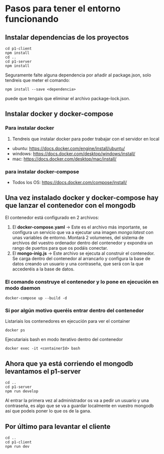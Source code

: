 # Pasos para tener el entorno funcionando
## Instalar dependencias de los proyectos
```
cd p1-client
npm install
cd ..
cd p1-server
npm install
```
Seguramente falte alguna dependencia por añadir al package.json, solo tendreis que meter el comando:
```
npm install --save <dependencia>
```
puede que tengais que eliminar el archivo package-lock.json.
## Instalar docker y docker-compose
### Para instalar docker
1. Tendreis que instalar docker para poder trabajar con el servidor en local
 - ubuntu: https://docs.docker.com/engine/install/ubuntu/
 - windows: https://docs.docker.com/desktop/windows/install/
 - mac: https://docs.docker.com/desktop/mac/install/
### para instalar docker-compose
- Todos los OS: https://docs.docker.com/compose/install/

## Una vez instalado docker y docker-compose hay que lanzar el contenedor con el mongodb
El contenedor está configurado en 2 archivos:
1. El **docker-compose.yaml** -> Este es el archivo más importante, se configura un servicio que va a ejecutar una imagen *mongo:latest* con unas variables de entorno. Montará 2 volumenes, del sistema de archivos del vuestro ordenador dentro del contenedor y expondra un rango de puertos para que os podáis conectar.
2. El **mongo-inig.js** -> Este archivo se ejecuta al construir el contenedor. Se carga dentro del contenedor al arrancarlo y configura la base de datos creando un usuario y una contraseña, que será con la que accederéis a la base de datos.

### El comando construye el contenedor y lo pone en ejecución en modo daemon 
```
docker-compose up --build -d
```
### Si por algún motivo queréis entrar dentro del contenedor 
Listariais los contenedores en ejecución para ver el container **<containerId>**
```
docker ps 

```
Ejecutariais bash en modo iterativo dentro del contenedor

```
docker exec -it <containerId> bash
```

## Ahora que ya está corriendo el mongodb levantamos el p1-server
```
cd ..
cd p1-server 
npm run develop
```
Al entrar la primera vez al administrador os va a pedir un usuario y una contraseña, es algo que se va a guardar localmente en vuestro mongodb así que podeis poner lo que os de la gana.
## Por último para levantar el cliente 
```
cd ..
cd p1-client
npm run dev

```



